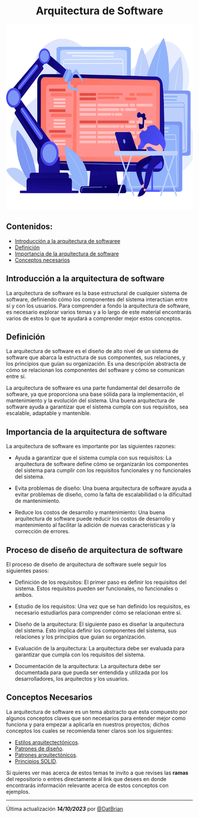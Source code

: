 <h1 align="center"> Arquitectura de Software</h1>

<img src="images\banner.png" width="100%" height="500">

## Contenidos:
- [Introducción a la arquitectura de softwaree](#introducción-a-la-arquitectura-de-software)
- [Definición](#definición)
- [Importancia de la arquitectura de software](#importancia-de-la-arquitectura-de-software)
- [Conceptos necesarios](#conceptos-necesarios)

## Introducción a la arquitectura de software

La arquitectura de software es la base estructural de cualquier sistema de software, definiendo cómo los componentes del sistema interactúan entre sí y con los usuarios. Para comprender a fondo la arquitectura de software, es necesario explorar varios temas y a lo largo de este material encontrarás varios de estos lo que te ayudará a comprender mejor estos conceptos.

## Definición

La arquitectura de software es el diseño de alto nivel de un sistema de software que abarca la estructura de sus componentes, sus relaciones, y los principios que guían su organización. Es una descripción abstracta de cómo se relacionan los componentes del software y cómo se comunican entre sí.

La arquitectura de software es una parte fundamental del desarrollo de software, ya que proporciona una base sólida para la implementación, el mantenimiento y la evolución del sistema. Una buena arquitectura de software ayuda a garantizar que el sistema cumpla con sus requisitos, sea escalable, adaptable y mantenible.

## Importancia de la arquitectura de software

La arquitectura de software es importante por las siguientes razones:

- Ayuda a garantizar que el sistema cumpla con sus requisitos: La arquitectura de software define cómo se organizarán los componentes del sistema para cumplir con los requisitos funcionales y no funcionales del sistema.

- Evita problemas de diseño: Una buena arquitectura de software ayuda a evitar problemas de diseño, como la falta de escalabilidad o la dificultad de mantenimiento.

- Reduce los costos de desarrollo y mantenimiento: Una buena arquitectura de software puede reducir los costos de desarrollo y mantenimiento al facilitar la adición de nuevas características y la corrección de errores.

## Proceso de diseño de arquitectura de software

El proceso de diseño de arquitectura de software suele seguir los siguientes pasos:

- Definición de los requisitos: El primer paso es definir los requisitos del sistema. Estos requisitos pueden ser funcionales, no funcionales o ambos.

- Estudio de los requisitos: Una vez que se han definido los requisitos, es necesario estudiarlos para comprender cómo se relacionan entre sí.

- Diseño de la arquitectura: El siguiente paso es diseñar la arquitectura del sistema. Esto implica definir los componentes del sistema, sus relaciones y los principios que guían su organización.

- Evaluación de la arquitectura: La arquitectura debe ser evaluada para garantizar que cumpla con los requisitos del sistema.

- Documentación de la arquitectura: La arquitectura debe ser documentada para que pueda ser entendida y utilizada por los desarrolladores, los arquitectos y los usuarios.

## Conceptos Necesarios

La arquitectura de software es un tema abstracto que esta compuesto por algunos conceptos claves que son necesarios para entender mejor como funciona y para empezar a aplicarla en nuestros proyectos; dichos conceptos los cuales se recomienda tener claros son los siguientes:

- [Estilos arquitectectónicos](https://github.com/DatBrian/Arquitectura_de_Software/tree/Estilos-Arquitect%C3%B3nicos).
- [Patrones de diseño](https://github.com/DatBrian/Arquitectura_de_Software/tree/Patrones-de-dise%C3%B1o).
- [Patrones arquitectónicos](https://github.com/DatBrian/Arquitectura_de_Software/tree/Patrones-Arquitect%C3%B3nicos).
- [Principios SOLID](https://github.com/DatBrian/Arquitectura_de_Software/tree/Principios-SOLID).

Si quieres ver mas acerca de estos temas te invito a que revises las **ramas** del repositorio o entres directamente al link que desees en donde encontrarás información relevante acerca de estos conceptos con ejemplos.

---
Última actualización ***14/10/2023*** por [@DatBrian](https://github.com/DatBrian)